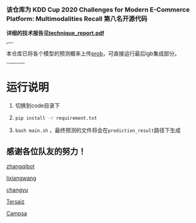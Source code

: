 ### 该仓库为 KDD Cup 2020 Challenges for Modern E-Commerce Platform: Multimodalities Recall 第八名开源代码

**详细的技术报告见[technique_report.pdf](technique_report.pdf)**

<img src="pic\1-2workflow.png" alt="lxmert" style="zoom:33%;" />

本仓库已将各个模型的预测概率上传[prob](user_data/embeding_data)，可直接运行最后lgb集成部分。

<img src="pic\3-3method.png" alt="ensemble" style="zoom:30%;" /><img src="pic\3-4-emsemble.png" alt="ensemble" style="zoom:30%;" />

# 运行说明

1. 切换到code目录下

2. ```bash
   pip install -r requirement.txt
   ```

3. ```bash main.sh``` ，最终预测的文件将会在```prediction_result```路径下生成

## 感谢各位队友的努力！

[zhangqibot](https://github.com/zhangqibot)

[lixiangwang](https://github.com/lixiangwang)

[changyu](https://github.com/FizzerYu)

[Tersaiz](https://github.com/Tersaiz)

[Campsa](https://github.com/jinchenyu)






